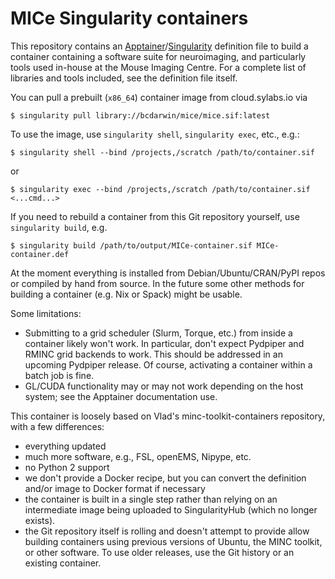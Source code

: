# MICe Singularity containers

This repository contains an [Apptainer](https://apptainer.org)/[Singularity](https://sylabs.io/guides/latest/user-guide) definition file to build a container containing a software suite for neuroimaging, and particularly tools used in-house at the Mouse Imaging Centre.  For a complete list of libraries and tools included, see the definition file itself.

You can pull a prebuilt (`x86_64`) container image from cloud.sylabs.io via

```
$ singularity pull library://bcdarwin/mice/mice.sif:latest
```

To use the image, use `singularity shell`, `singularity exec`, etc., e.g.:

```
$ singularity shell --bind /projects,/scratch /path/to/container.sif
```

or

```
$ singularity exec --bind /projects,/scratch /path/to/container.sif <...cmd...>
```

If you need to rebuild a container from this Git repository yourself, use `singularity build`, e.g.

```
$ singularity build /path/to/output/MICe-container.sif MICe-container.def
```

At the moment everything is installed from Debian/Ubuntu/CRAN/PyPI repos or compiled by hand from source.  In the future some other methods for building a container (e.g. Nix or Spack) might be usable.

Some limitations:
 - Submitting to a grid scheduler (Slurm, Torque, etc.) from inside a container likely won't work.  In particular, don't expect Pydpiper and RMINC grid backends to work.  This should be addressed in an upcoming Pydpiper release.  Of course, activating a container within a batch job is fine.
 - GL/CUDA functionality may or may not work depending on the host system; see the Apptainer documentation use.

This container is loosely based on Vlad's minc-toolkit-containers repository, with a few differences:
 - everything updated
 - much more software, e.g., FSL, openEMS, Nipype, etc.
 - no Python 2 support
 - we don't provide a Docker recipe, but you can convert the definition and/or image to Docker format if necessary
 - the container is built in a single step rather than relying on an intermediate image being uploaded to SingularityHub (which no longer exists).
 - the Git repository itself is rolling and doesn't attempt to provide allow building containers using previous versions of Ubuntu, the MINC toolkit, or other software.  To use older releases, use the Git history or an existing container.

